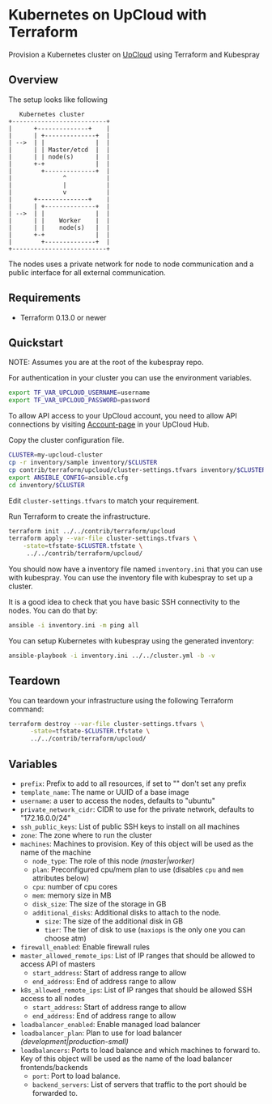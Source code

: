 # Kubernetes on UpCloud with Terraform

Provision a Kubernetes cluster on [UpCloud](https://upcloud.com/) using Terraform and Kubespray

## Overview

The setup looks like following

```text
   Kubernetes cluster
+--------------------------+
|      +--------------+    |
|      | +--------------+  |
| -->  | |              |  |
|      | | Master/etcd  |  |
|      | | node(s)      |  |
|      +-+              |  |
|        +--------------+  |
|              ^           |
|              |           |
|              v           |
|      +--------------+    |
|      | +--------------+  |
| -->  | |              |  |
|      | |    Worker    |  |
|      | |    node(s)   |  |
|      +-+              |  |
|        +--------------+  |
+--------------------------+
```

The nodes uses a private network for node to node communication and a public interface for all external communication.

## Requirements

* Terraform 0.13.0 or newer

## Quickstart

NOTE: Assumes you are at the root of the kubespray repo.

For authentication in your  cluster you can use the environment variables.

```bash
export TF_VAR_UPCLOUD_USERNAME=username
export TF_VAR_UPCLOUD_PASSWORD=password
```

To allow API access to your UpCloud account, you need to allow API connections by visiting [Account-page](https://hub.upcloud.com/account) in your UpCloud Hub.

Copy the cluster configuration file.

```bash
CLUSTER=my-upcloud-cluster
cp -r inventory/sample inventory/$CLUSTER
cp contrib/terraform/upcloud/cluster-settings.tfvars inventory/$CLUSTER/
export ANSIBLE_CONFIG=ansible.cfg
cd inventory/$CLUSTER
```

Edit  `cluster-settings.tfvars`  to match your requirement.

Run Terraform to create the infrastructure.

```bash
terraform init ../../contrib/terraform/upcloud
terraform apply --var-file cluster-settings.tfvars \
    -state=tfstate-$CLUSTER.tfstate \
     ../../contrib/terraform/upcloud/
```

You should now have a inventory file named `inventory.ini` that you can use with kubespray.
You can use the inventory file with kubespray to set up a cluster.

It is a good idea to check that you have basic SSH connectivity to the nodes. You can do that by:

```bash
ansible -i inventory.ini -m ping all
```

You can setup Kubernetes with kubespray using the generated inventory:

```bash
ansible-playbook -i inventory.ini ../../cluster.yml -b -v
```

## Teardown

You can teardown your infrastructure using the following Terraform command:

```bash
terraform destroy --var-file cluster-settings.tfvars \
      -state=tfstate-$CLUSTER.tfstate \
      ../../contrib/terraform/upcloud/
```

## Variables

* `prefix`: Prefix to add to all resources, if set to "" don't set any prefix
* `template_name`: The name or UUID  of a base image
* `username`: a user to access the nodes, defaults to "ubuntu"
* `private_network_cidr`: CIDR to use for the private network, defaults to "172.16.0.0/24"
* `ssh_public_keys`: List of public SSH keys to install on all machines
* `zone`: The zone where to run the cluster
* `machines`: Machines to provision. Key of this object will be used as the name of the machine
  * `node_type`: The role of this node *(master|worker)*
  * `plan`: Preconfigured cpu/mem plan to use (disables `cpu` and `mem` attributes below)
  * `cpu`: number of cpu cores
  * `mem`: memory size in MB
  * `disk_size`: The size of the storage in GB
  * `additional_disks`: Additional disks to attach to the node.
    * `size`: The size of the additional disk in GB
    * `tier`: The tier of disk to use (`maxiops` is the only one you can choose atm)
* `firewall_enabled`: Enable firewall rules
* `master_allowed_remote_ips`: List of IP ranges that should be allowed to access API of masters
  * `start_address`: Start of address range to allow
  * `end_address`: End of address range to allow
* `k8s_allowed_remote_ips`: List of IP ranges that should be allowed SSH access to all nodes
  * `start_address`: Start of address range to allow
  * `end_address`: End of address range to allow
* `loadbalancer_enabled`: Enable managed load balancer
* `loadbalancer_plan`: Plan to use for load balancer *(development|production-small)*
* `loadbalancers`: Ports to load balance and which machines to forward to. Key of this object will be used as the name of the load balancer frontends/backends
  * `port`: Port to load balance.
  * `backend_servers`: List of servers that traffic to the port should be forwarded to.
